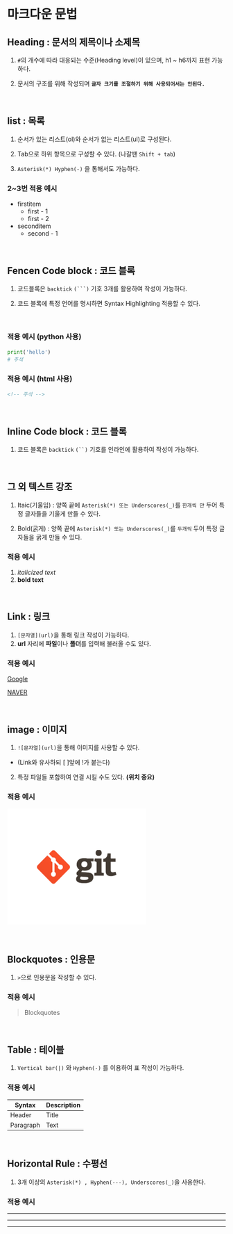 # **마크다운 문법**

## **Heading : 문서의 제목이나 소제목**

1. `#`의 개수에 따라 대응되는 수준(Heading level)이 있으며, h1 ~ h6까지 표현 가능하다.

2. 문서의 구조를 위해 작성되며 **`글자 크기를 조절하기 위해 사용되어서는 안된다.`**

<br>

## **list : 목록**

1. 순서가 있는 리스트(ol)와 순서가 없는 리스트(ul)로 구성된다.

2. Tab으로 하위 항목으로 구성할 수 있다. (나갈땐 `Shift + tab`)

3. `Asterisk(*) Hyphen(-)` 을 통해서도 가능하다.

### **2~3번 적용 예시**

* firstitem
  * first - 1
  * first - 2
* seconditem
  * second - 1

<br>

## **Fencen Code block : 코드 블록**

1. 코드블록은 `backtick` `(```)` 기호 3개를 활용하여 작성이 가능하다.

2. 코드 블록에 특정 언어를 명시하면 Syntax Highlighting 적용할 수 있다.

<br>

### **적용 예시 (python 사용)**
```python
print('hello')
# 주석
```

### **적용 예시 (html 사용)**
```html
<!-- 주석 -->
```

<br>

## **Inline Code block : 코드 블록**

1. 코드 블록은 `backtick` `(``)` 기호를 인라인에 활용하여 작성이 가능하다.

<br>

## **그 외 텍스트 강조**

1. Itaic(기울임) : 양쪽 끝에 `Asterisk(*) 또는 Underscores(_)`를 `한개씩 만` 두어 특정 글자들을 기울게 만들 수 있다.

2. Bold(굵게) : 양쪽 끝에 `Asterisk(*) 또는 Underscores(_)`를 `두개씩` 두어 특정 글자들을 굵게 만들 수 있다. 

### **적용 예시**
1. *italicized text*
2. **bold text**

<br>

## **Link : 링크**

1. `[문자열](url)`을 통해 링크 작성이 가능하다.
2. **url** 자리에 **파일**이나 **폴더**를 입력해 불러올 수도 있다.

### **적용 예시**
[Google](https://google.com)

[NAVER](https://naver.com)

<br>

## **image : 이미지**

1. `![문자열](url)`을 통해 이미지를 사용할 수 있다.
 * (Link와 유사하되 [ ]앞에 !가 붙는다)
2. 특정 파일들 포함하여 연결 시킬 수도 있다. **(위치 중요)**

### **적용 예시**
![이미지](K-001.png)

<br>

## **Blockquotes : 인용문**

1. `>`으로 인용문을 작성할 수 있다.

### **적용 예시**
> Blockquotes

<br>

## **Table : 테이블**

1. `Vertical bar(|)` 와 `Hyphen(-)` 를 이용하여 표 작성이 가능하다.

### **적용 예시**
| Syntax | Description |
| ----------- | ----------- |
| Header | Title |
| Paragraph | Text |

<br>

## **Horizontal Rule : 수평선**

 1. 3개 이상의 `Asterisk(*) , Hyphen(---), Underscores(_)`을 사용한다.

### **적용 예시**
---
***
___